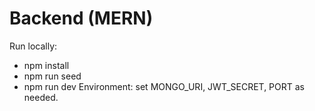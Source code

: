 # Backend (MERN)
Run locally:
- npm install
- npm run seed
- npm run dev
Environment: set MONGO_URI, JWT_SECRET, PORT as needed.
